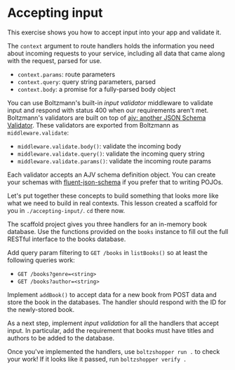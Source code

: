 # Accepting input

This exercise shows you how to accept input into your app and validate it.

The `context` argument to route handlers holds the information you need about incoming requests to
your service, including all data that came along with the request, parsed for use.

- `context.params`: route parameters
- `context.query`: query string parameters, parsed
- `context.body`: a promise for a fully-parsed body object

You can use Boltzmann's built-in _input validator_ middleware to validate input and respond with
status 400 when our requirements aren't met. Boltzmann's validators are built on top of
[ajv: another JSON Schema Validator](https://ajv.js.org). These validators are exported from
Boltzmann as `middleware.validate`:

* `middleware.validate.body()`: validate the incoming body
* `middleware.validate.query()`: validate the incoming query string
* `middleware.validate.params()`: validate the incoming route params

Each validator accepts an AJV schema definition object. You can create your schemas with
[fluent-json-schema](https://github.com/fastify/fluent-json-schema) if you prefer that to
writing POJOs.

Let's put together these concepts to build something that looks more like what we need to build in
real contexts. This lesson created a scaffold for you in `./accepting-input/`. `cd` there now.

The scaffold project gives you three handlers for an in-memory book database. Use the functions
provided on the `books` instance to fill out the full RESTful interface to the books database.

Add query param filtering to `GET /books` in `listBooks()` so at least the following queries work:

- `GET /books?genre=<string>`
- `GET /books?author=<string>`

Implement `addBook()` to accept data for a new book from POST data and store the book in the
databases. The handler should respond with the ID for the newly-stored book.

As a next step, implement _input validation_ for all the handlers that accept input. In particular,
add the requirement that books must have titles and authors to be added to the database.

Once you've implemented the handlers, use `boltzshopper run .` to check your work! If it looks like
it passed, run `boltzshopper verify .`
